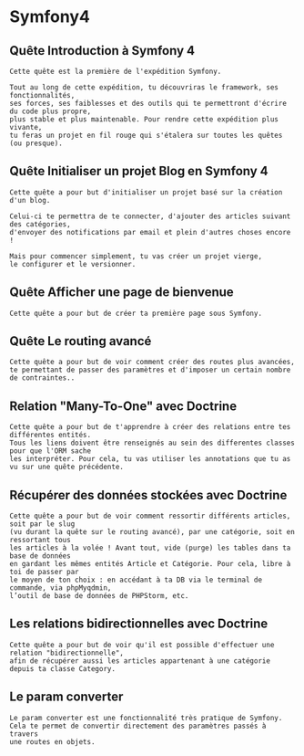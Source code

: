 # Symfony4

## Quête Introduction à Symfony 4

```
Cette quête est la première de l'expédition Symfony.

Tout au long de cette expédition, tu découvriras le framework, ses fonctionnalités, 
ses forces, ses faiblesses et des outils qui te permettront d'écrire du code plus propre, 
plus stable et plus maintenable. Pour rendre cette expédition plus vivante, 
tu feras un projet en fil rouge qui s'étalera sur toutes les quêtes (ou presque).
```

## Quête Initialiser un projet Blog en Symfony 4

```
Cette quête a pour but d'initialiser un projet basé sur la création d'un blog.

Celui-ci te permettra de te connecter, d'ajouter des articles suivant des catégories, 
d'envoyer des notifications par email et plein d'autres choses encore !

Mais pour commencer simplement, tu vas créer un projet vierge, 
le configurer et le versionner.
```

## Quête Afficher une page de bienvenue

```
Cette quête a pour but de créer ta première page sous Symfony.
```

## Quête Le routing avancé

```
Cette quête a pour but de voir comment créer des routes plus avancées, 
te permettant de passer des paramètres et d'imposer un certain nombre de contraintes..
```

## Relation "Many-To-One" avec Doctrine

```
Cette quête a pour but de t'apprendre à créer des relations entre tes différentes entités. 
Tous les liens doivent être renseignés au sein des differentes classes pour que l'ORM sache 
les interpréter. Pour cela, tu vas utiliser les annotations que tu as vu sur une quête précédente.
```

## Récupérer des données stockées avec Doctrine

```
Cette quête a pour but de voir comment ressortir différents articles, soit par le slug 
(vu durant la quête sur le routing avancé), par une catégorie, soit en ressortant tous 
les articles à la volée ! Avant tout, vide (purge) les tables dans ta base de données 
en gardant les mêmes entités Article et Catégorie. Pour cela, libre à toi de passer par 
le moyen de ton choix : en accédant à ta DB via le terminal de commande, via phpMyqdmin, 
l’outil de base de données de PHPStorm, etc.
```

## Les relations bidirectionnelles avec Doctrine

```
Cette quête a pour but de voir qu'il est possible d'effectuer une relation "bidirectionnelle", 
afin de récupérer aussi les articles appartenant à une catégorie depuis ta classe Category.
```
## Le param converter

```
Le param converter est une fonctionnalité très pratique de Symfony. 
Cela te permet de convertir directement des paramètres passés à travers 
une routes en objets.
```